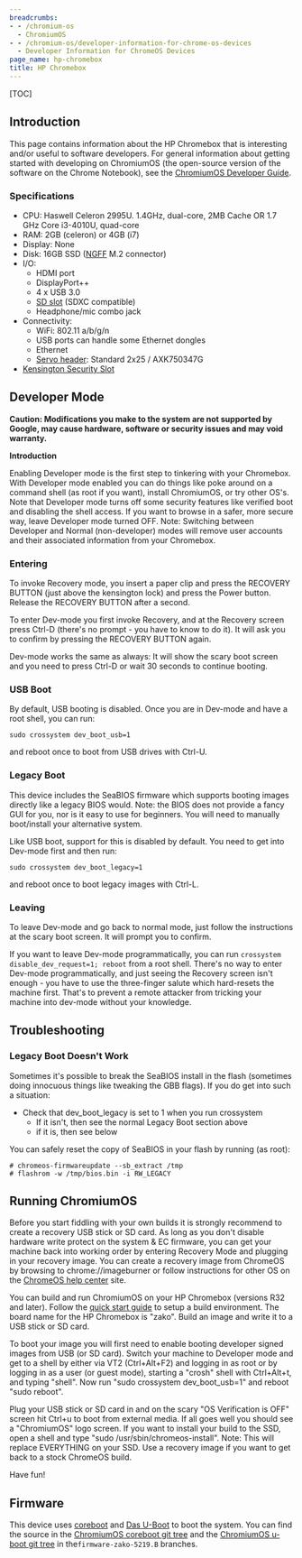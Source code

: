 ```yaml
---
breadcrumbs:
- - /chromium-os
  - ChromiumOS
- - /chromium-os/developer-information-for-chrome-os-devices
  - Developer Information for ChromeOS Devices
page_name: hp-chromebox
title: HP Chromebox
---
```


[TOC]

## Introduction

This page contains information about the HP Chromebox that is interesting and/or
useful to software developers. For general information about getting started
with developing on ChromiumOS (the open-source version of the software on the
Chrome Notebook), see the [ChromiumOS Developer
Guide](/chromium-os/developer-guide).

### Specifications

*   CPU: Haswell Celeron 2995U. 1.4GHz, dual-core, 2MB Cache OR 1.7 GHz
            Core i3-4010U, quad-core
*   RAM: 2GB (celeron) or 4GB (i7)
*   Display: None
*   Disk: 16GB SSD
            ([NGFF](http://en.wikipedia.org/wiki/Next_Generation_Form_Factor)
            M.2 connector)
*   I/O:
    *   HDMI port
    *   DisplayPort++
    *   4 x USB 3.0
    *   [SD slot](http://en.wikipedia.org/wiki/Secure_Digital) (SDXC
                compatible)
    *   Headphone/mic combo jack
*   Connectivity:
    *   WiFi: 802.11 a/b/g/n
    *   USB ports can handle some Ethernet dongles
    *   Ethernet
    *   [Servo header](/chromium-os/servo): Standard 2x25 / AXK750347G
*   [Kensington Security
            Slot](http://en.wikipedia.org/wiki/Kensington_Security_Slot)

## Developer Mode

**Caution: Modifications you make to the system are not supported by Google, may
cause hardware, software or security issues and may void warranty.**

**Introduction**

Enabling Developer mode is the first step to tinkering with your Chromebox. With
Developer mode enabled you can do things like poke around on a command shell (as
root if you want), install ChromiumOS, or try other OS's. Note that Developer
mode turns off some security features like verified boot and disabling the shell
access. If you want to browse in a safer, more secure way, leave Developer mode
turned OFF. Note: Switching between Developer and Normal (non-developer) modes
will remove user accounts and their associated information from your Chromebox.

### Entering

To invoke Recovery mode, you insert a paper clip and press the RECOVERY BUTTON
(just above the kensington lock) and press the Power button. Release the
RECOVERY BUTTON after a second.

To enter Dev-mode you first invoke Recovery, and at the Recovery screen press
Ctrl-D (there's no prompt - you have to know to do it). It will ask you to
confirm by pressing the RECOVERY BUTTON again.

Dev-mode works the same as always: It will show the scary boot screen and you
need to press Ctrl-D or wait 30 seconds to continue booting.

### USB Boot

By default, USB booting is disabled. Once you are in Dev-mode and have a root
shell, you can run:

```none
sudo crossystem dev_boot_usb=1
```

and reboot once to boot from USB drives with Ctrl-U.

### Legacy Boot

This device includes the SeaBIOS firmware which supports booting images directly
like a legacy BIOS would. Note: the BIOS does not provide a fancy GUI for you,
nor is it easy to use for beginners. You will need to manually boot/install your
alternative system.

Like USB boot, support for this is disabled by default. You need to get into
Dev-mode first and then run:

```none
sudo crossystem dev_boot_legacy=1
```

and reboot once to boot legacy images with Ctrl-L.

### Leaving

To leave Dev-mode and go back to normal mode, just follow the instructions at
the scary boot screen. It will prompt you to confirm.

If you want to leave Dev-mode programmatically, you can run `crossystem
disable_dev_request=1; reboot` from a root shell. There's no way to enter
Dev-mode programmatically, and just seeing the Recovery screen isn't enough -
you have to use the three-finger salute which hard-resets the machine first.
That's to prevent a remote attacker from tricking your machine into dev-mode
without your knowledge.

## Troubleshooting

### Legacy Boot Doesn't Work

Sometimes it's possible to break the SeaBIOS install in the flash (sometimes
doing innocuous things like tweaking the GBB flags). If you do get into such a
situation:

*   Check that dev_boot_legacy is set to 1 when you run crossystem
    *   If it isn't, then see the normal Legacy Boot section above
    *   if it is, then see below

You can safely reset the copy of SeaBIOS in your flash by running (as root):

```none
# chromeos-firmwareupdate --sb_extract /tmp
# flashrom -w /tmp/bios.bin -i RW_LEGACY
```

## Running ChromiumOS

Before you start fiddling with your own builds it is strongly recommend to
create a recovery USB stick or SD card. As long as you don't disable hardware
write protect on the system & EC firmware, you can get your machine back into
working order by entering Recovery Mode and plugging in your recovery image. You
can create a recovery image from ChromeOS by browsing to chrome://imageburner
or follow instructions for other OS on the [ChromeOS help
center](https://support.google.com/chromebook/answer/1080595?hl=en) site.

You can build and run ChromiumOS on your HP Chromebox (versions R32 and later).
Follow the [quick start guide](/chromium-os/quick-start-guide) to setup a build
environment. The board name for the HP Chromebox is "zako". Build an image and
write it to a USB stick or SD card.

To boot your image you will first need to enable booting developer signed images
from USB (or SD card). Switch your machine to Developer mode and get to a shell
by either via VT2 (Ctrl+Alt+F2) and logging in as root or by logging in as a
user (or guest mode), starting a "crosh" shell with Ctrl+Alt+t, and typing
"shell". Now run "sudo crossystem dev_boot_usb=1" and reboot "sudo reboot".

Plug your USB stick or SD card in and on the scary "OS Verification is OFF"
screen hit Ctrl+u to boot from external media. If all goes well you should see a
"ChromiumOS" logo screen. If you want to install your build to the SSD, open a
shell and type "sudo /usr/sbin/chromeos-install". Note: This will replace
EVERYTHING on your SSD. Use a recovery image if you want to get back to a stock
ChromeOS build.

Have fun!

## Firmware

This device uses [coreboot](http://www.coreboot.org/) and [Das
U-Boot](http://www.denx.de/wiki/U-Boot) to boot the system. You can find the
source in the [ChromiumOS coreboot git
tree](https://chromium.googlesource.com/chromiumos/third_party/coreboot/+/firmware-panther-4920.24.B)
and the [ChromiumOS u-boot git
tree](https://chromium.googlesource.com/chromiumos/third_party/u-boot/+/firmware-panther-4920.24.B)
in the`firmware-zako-5219.B` branches.
